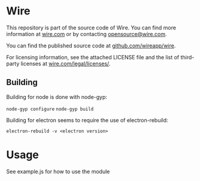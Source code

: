 # Wire

This repository is part of the source code of Wire. You can find more information at [wire.com](https://wire.com) or by contacting opensource@wire.com.

You can find the published source code at [github.com/wireapp/wire](https://github.com/wireapp/wire). 

For licensing information, see the attached LICENSE file and the list of third-party licenses at [wire.com/legal/licenses/](https://wire.com/legal/licenses/).

## Building

Building for node is done with node-gyp:

`node-gyp configure`
`node-gyp build`

Building for electron seems to require the use of electron-rebuild:

`electron-rebuild -v <electron version>`

# Usage

See example.js for how to use the module

